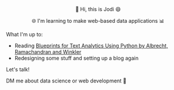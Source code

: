 <div align="center">
👋 Hi, this is Jodi 😄

🌐 I'm learning to make web-based data applications 📊
</div>

<!--
**jodiqiao/jodiqiao** is a ✨ _special_ ✨ repository because its `README.md` (this file) appears on your GitHub profile.

Here are some ideas to get you started:

- 🔭 I’m currently working on ...
- 🌱 I’m currently learning ...
- 👯 I’m looking to collaborate on ...
- 🤔 I’m looking for help with ...
- 💬 Ask me about ...
- 📫 How to reach me: ...
- 😄 Pronouns: ...
- ⚡ Fun fact: ...
-->

What I'm up to:
- Reading [Blueprints for Text Analytics Using Python by Albrecht, Ramachandran and Winkler](https://www.oreilly.com/library/view/blueprints-for-text/9781492074076/)
- Redesigning some stuff and setting up a blog again

Let's talk!

DM me about data science or web development 🐙
